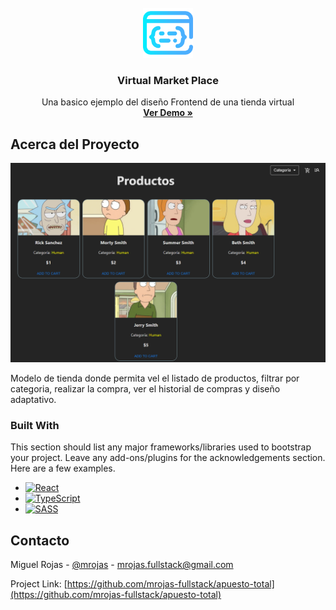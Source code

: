 <!-- PROJECT LOGO -->
<br />
<div align="center">
  <a href="https://github.com/mrojas-fullstack/apuesto-total">
    <img src="src/assets/logo_default.png" alt="Logo" width="80" height="80">
  </a>

  <h3 align="center"> Virtual Market Place</h3>

  <p align="center">
    Una basico ejemplo del diseño Frontend de una tienda virtual
    <br />
    <a href="https://enchanting-brioche-eae547.netlify.app/" target="_blank">
        <strong>Ver Demo »</strong>
    </a>
  </p>
</div>

<!-- ABOUT THE PROJECT -->
## Acerca del Proyecto

[![Product Name Screen Shot][product-screenshot]](https://enchanting-brioche-eae547.netlify.app/)

Modelo de tienda donde permita vel el listado de productos, filtrar por categoria, realizar la compra, ver el historial de compras y diseño adaptativo.

### Built With

This section should list any major frameworks/libraries used to bootstrap your project. Leave any add-ons/plugins for the acknowledgements section. Here are a few examples.

* [![React][React.js]][React-url]
* [![TypeScript][TypeScript]][TypeScript-url]
* [![SASS][SASS]][SASS-url]


<!-- CONTACT -->
## Contacto

Miguel Rojas - [@mrojas](https://www.linkedin.com/in/miguel-rojas-a82614286/) - mrojas.fullstack@gmail.com

Project Link: [https://github.com/mrojas-fullstack/apuesto-total](https://github.com/mrojas-fullstack/apuesto-total)













<!-- MARKDOWN LINKS & IMAGES -->
<!-- https://www.markdownguide.org/basic-syntax/#reference-style-links -->
[product-screenshot]: src/assets/screenshot.png
[TypeScript]: https://img.shields.io/badge/TypeScript-3178C6?style=for-the-badge&logo=typescript&logoColor=white
[Typescript-url]: https://nextjs.org/
[React.js]: https://img.shields.io/badge/React-20232A?style=for-the-badge&logo=react&logoColor=61DAFB
[React-url]: https://reactjs.org/
[SASS]: https://img.shields.io/badge/SASS-hotpink.svg?style=for-the-badge&logo=SASS&logoColor=white
[SASS-url]: https://sass-lang.com/


